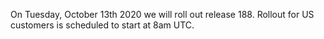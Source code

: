 On Tuesday, October 13th 2020 we will roll out release 188. Rollout for US customers is scheduled to start at 8am UTC.

